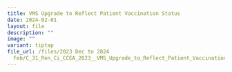```yaml
---
title: VMS Upgrade to Reflect Patient Vaccination Status
date: 2024-02-01
layout: file
description: ""
image: ""
variant: tiptap
file_url: /files/2023 Dec to 2024
  Feb/C_31_Ren_Ci_CCEA_2023__VMS_Upgrade_to_Reflect_Patient_Vaccination_Status.pdf
---
```

